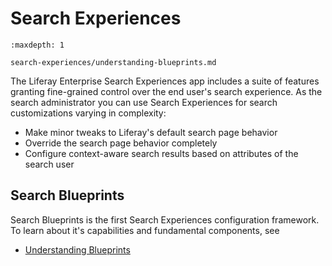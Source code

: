 # Search Experiences

```{toctree}
:maxdepth: 1

search-experiences/understanding-blueprints.md
```

The Liferay Enterprise Search Experiences app includes a suite of features granting fine-grained control over the end user's search experience. As the search administrator you can use Search Experiences for search customizations varying in complexity:

- Make minor tweaks to Liferay's default search page behavior
- Override the search page behavior completely
- Configure context-aware search results based on attributes of the search user

## Search Blueprints

Search Blueprints is the first Search Experiences configuration framework. To learn about it's capabilities and fundamental components, see

- [Understanding Blueprints](search-experiences/understanding-blueprints.md)

